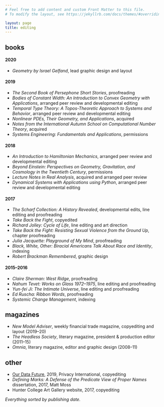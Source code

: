 ```yaml
---
# Feel free to add content and custom Front Matter to this file.
# To modify the layout, see https://jekyllrb.com/docs/themes/#overriding-theme-defaults

layout: page
title: editing
---
```


## books
#### 2020
* *Geometry by Israel Gelfand*, lead graphic design and layout

#### 2019
* *The Second Book of Persephone Short Stories*, proofreading
* *Bodies of Constant Width: An Introduction to Convex Geometry with Applications*, arranged peer review and developmental editing
* *Temporal Type Theory: A Topos-Theoretic Approach to Systems and Behavior*, arranged peer review and developmental editing
* *Nonlinear PDEs, Their Geometry, and Applications*, acquired
* *Notes from the International Autumn School on Computational Number Theory*, acquired
* *Systems Engineering: Fundamentals and Applications*, permissions

#### 2018
* *An Introduction to Hamiltonian Mechanics*, arranged peer review and developmental editing
* *Beyond Einstein: Perspectives on Geometry, Gravitation, and Cosmology in the Twentieth Century*, permissions
* *Lecture Notes in Real Analysis*, acquired and arranged peer review
* *Dynamical Systems with Applications using Python*, arranged peer review and developmental editing

#### 2017
* *The Scharf Collection: A History Revealed*, developmental edits, line editing and proofreading
* *Take Back the Fight*, copyedited
* *Richard Jolley: Cycle of Life*, line editing and art direction
* *Take Back the Fight: Resisting Sexual Violence from the Ground Up*, chapter proofreading
* *Julia Jacquette: Playground of My Mind*, proofreading
* *Black, White, Other: Biracial Americans Talk About Race and Identity*, indexing
* *Robert Brackman Remembered*, graphic design

#### 2015–2016
* *Claire Sherman: West Ridge*, proofreading
* *Nahum Tevet: Works on Glass 1972–1975*, line editing and proofreading
* *Yun-fei Ji: The Intimate Universe*, line editing and proofreading
* *Ed Ruscha: Ribbon Words*, proofreading
* *Systemic Change Management*, indexing


## magazines
* *New Model Adviser*, weekly financial trade magazine, copyediting and layout (2019–20)
* *The Headless Society*, literary magazine, president & production editor (2011–15)
* *Omnia*, literary magazine, editor and graphic design (2008–11)

## other
* [Our Data Future](https://privacyinternational.org/long-read/3088/our-data-future), 2019, Privacy International, copyediting
* *Defining Marks: A Defense of the Predicate View of Proper Names* dissertation, 2017, Matt Moss
* Hunter College Art Gallery website, 2017, copyediting


*Everything sorted by publishing date.*
